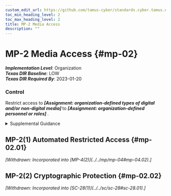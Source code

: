 ```yaml
---
custom_edit_url: https://github.com/tamus-cyber/standards.cyber.tamus.edu/tree/main/static/content/tamus.edu/TAMUS_profile.xml
toc_min_heading_level: 2
toc_max_heading_level: 2
title: MP-2 Media Access
description: ""
---
```


# MP-2 Media Access {#mp-02}

_**Implementation Level**_: Organization\
_**Texas DIR Baseline**_: LOW\
_**Texas DIR Required By**_: 2023-01-20

### Control

Restrict access to <strong> <em>[Assignment: organization-defined types of digital and/or non-digital media]</em> </strong> to <strong> <em>[Assignment: organization-defined personnel or roles]</em> </strong>.

<details>
  <summary>Supplemental Guidance</summary>

System media includes digital and non-digital media. Digital media includes flash drives, diskettes, magnetic tapes, external or removable hard disk drives (e.g., solid state, magnetic), compact discs, and digital versatile discs. Non-digital media includes paper and microfilm. Denying access to patient medical records in a community hospital unless the individuals seeking access to such records are authorized healthcare providers is an example of restricting access to non-digital media. Limiting access to the design specifications stored on compact discs in the media library to individuals on the system development team is an example of restricting access to digital media.

</details>

## MP-2(1) Automated Restricted Access {#mp-02.01}


<prop xmlns="http://csrc.nist.gov/ns/oscal/1.0" name="status" value="withdrawn">
               <em>[Withdrawn: Incorporated into [MP-4(2)](../../mp/mp-04#mp-04.02).]</em>
            </prop>
            

## MP-2(2) Cryptographic Protection {#mp-02.02}


<prop xmlns="http://csrc.nist.gov/ns/oscal/1.0" name="status" value="withdrawn">
               <em>[Withdrawn: Incorporated into [SC-28(1)](../../sc/sc-28#sc-28.01).]</em>
            </prop>
            

